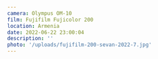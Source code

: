 ```yaml
---
camera: Olympus OM-10
film: Fujifilm Fujicolor 200
location: Armenia
date: 2022-06-22 23:00:04
description: ''
photo: '/uploads/fujifilm-200-sevan-2022-7.jpg'
---
```

